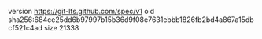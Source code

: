 version https://git-lfs.github.com/spec/v1
oid sha256:684ce25dd6b97997b15b36d9f08e7631ebbb1826fb2bd4a867a15dbcf521c4ad
size 21338
